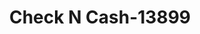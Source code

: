 ---
f_zip-code: 51601
f_state-code: IA
title: Check N Cash-13899
f_phone: 712-246-3505
f_city-only: Shenandoah
f_address: 607 West Sheridan Avenue Shenandoah
f_location-unique-id: '13899'
slug: check-n-cash-13899
updated-on: '2024-05-30T13:46:58.046Z'
created-on: '2024-05-30T13:36:59.803Z'
published-on: '2024-05-30T13:54:32.469Z'
f_city-state: cms/city/shenandoah-ia.md
f_company: cms/company/check-n-cash.md
f_state: cms/state/iowa.md
layout: '[payday-loan].html'
tags: payday-loan
---